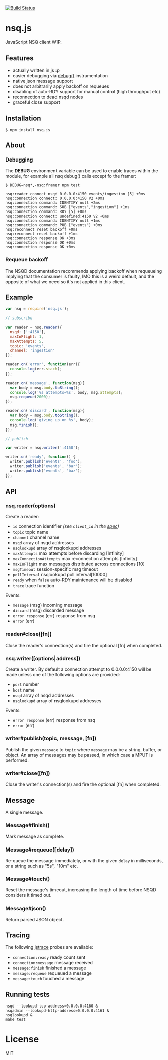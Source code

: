 [![Build Status](https://circleci.com/gh/segmentio/nsq.js.png?circle-token=cedaa77bf0b26477c0ccf9bda78db2233cb08b18)](https://circleci.com/gh/segmentio/nsq.js)
# nsq.js

  JavaScript NSQ client WIP.

## Features

  - actually written in js :p
  - easier debugging via [debug()](https://github.com/visionmedia/debug) instrumentation
  - native json message support
  - does not arbitrarily apply backoff on requeues
  - disabling of auto-RDY support for manual control (high throughput etc)
  - reconnection to dead nsqd nodes
  - graceful close support

## Installation

```
$ npm install nsq.js
```

## About

### Debugging

  The __DEBUG__ environment variable can be used to enable
  traces within the module, for example all nsq debug() calls
  except fo the framer:

```
$ DEBUG=nsq*,-nsq:framer npm test

nsq:reader connect nsqd 0.0.0.0:4150 events/ingestion [5] +0ms
nsq:connection connect: 0.0.0.0:4150 V2 +0ms
nsq:connection command: IDENTIFY null +2ms
nsq:connection command: SUB ["events","ingestion"] +1ms
nsq:connection command: RDY [5] +0ms
nsq:connection connect: undefined:4150 V2 +0ms
nsq:connection command: IDENTIFY null +1ms
nsq:connection command: PUB ["events"] +0ms
nsq:reconnect reset backoff +0ms
nsq:reconnect reset backoff +1ms
nsq:connection response OK +3ms
nsq:connection response OK +0ms
nsq:connection response OK +0ms
```

### Requeue backoff

  The NSQD documentation recommends applying
  backoff when requeueing implying that the
  consumer is faulty, IMO this is a weird default,
  and the opposite of what we need so it's not applied in
  this client.

## Example

```js
var nsq = require('nsq.js');

// subscribe

var reader = nsq.reader({
  nsqd: [':4150'],
  maxInFlight: 1,
  maxAttempts: 5,
  topic: 'events',
  channel: 'ingestion'
});

reader.on('error', function(err){
  console.log(err.stack);
});

reader.on('message', function(msg){
  var body = msg.body.toString();
  console.log('%s attempts=%s', body, msg.attempts);
  msg.requeue(2000);
});

reader.on('discard', function(msg){
  var body = msg.body.toString();
  console.log('giving up on %s', body);
  msg.finish();
});

// publish

var writer = nsq.writer(':4150');

writer.on('ready', function() {
  writer.publish('events', 'foo');
  writer.publish('events', 'bar');
  writer.publish('events', 'baz');
});
```

## API

### nsq.reader(options)

  Create a reader:

- `id` connection identifier *(see `client_id` in the [spec](http://nsq.io/clients/tcp_protocol_spec.html#identify))*
- `topic` topic name
- `channel` channel name
- `nsqd` array of nsqd addresses
- `nsqlookupd` array of nsqlookupd addresses
- `maxAttempts` max attempts before discarding [Infinity]
- `maxConnectionAttempts` max reconnection attempts [Infinity]
- `maxInFlight` max messages distributed across connections [10]
- `msgTimeout` session-specific msg timeout
- `pollInterval` nsqlookupd poll interval[10000]
- `ready` when `false` auto-RDY maintenance will be disabled
- `trace` trace function

Events:

- `message` (msg) incoming message
- `discard` (msg) discarded message
- `error response` (err) response from nsq
- `error` (err)

### reader#close([fn])
Close the reader's connection(s) and fire the optional [fn] when completed.

### nsq.writer([options|address])

  Create a writer. By default a connection attempt to 0.0.0.0:4150 will be made unless one of the following options are provided:

 - `port` number
 - `host` name
 - `nsqd` array of nsqd addresses
 - `nsqlookupd` array of nsqlookupd addresses

Events:

 - `error response` (err) response from nsq
 - `error` (err)

### writer#publish(topic, message, [fn])

 Publish the given `message` to `topic` where `message`
 may be a string, buffer, or object. An array of messages
 may be passed, in which case a MPUT is performed.

### writer#close([fn])
Close the writer's connection(s) and fire the optional [fn] when completed.

## Message

 A single message.

### Message#finish()

  Mark message as complete.

### Message#requeue([delay])

  Re-queue the message immediately, or with the
  given `delay` in milliseconds, or a string such
  as "5s", "10m" etc.

### Message#touch()

  Reset the message's timeout, increasing the length
  of time before NSQD considers it timed out.

### Message#json()

  Return parsed JSON object.

## Tracing

 The following [jstrace](https://github.com/jstrace/jstrace) probes are available:

- `connection:ready` ready count sent
- `connection:message` message received
- `message:finish` finished a message
- `message:requeue` requeued a message
- `message:touch` touched a message

## Running tests

```
nsqd --lookupd-tcp-address=0.0.0.0:4160 &
nsqadmin --lookupd-http-address=0.0.0.0:4161 &
nsqlookupd &
make test
```

# License

  MIT
